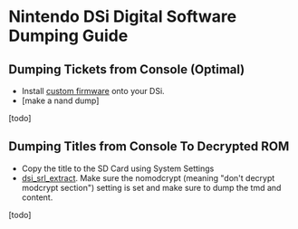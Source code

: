 # Nintendo DSi Digital Software Dumping Guide

## Dumping Tickets from Console (Optimal)

-   Install  [custom firmware](http://dsi.cfw.guide/)  onto your DSi.
-   [make a nand dump]

[todo]

## Dumping Titles from Console To Decrypted ROM

-   Copy the title to the SD Card using System Settings
-   [dsi_srl_extract](https://github.com/dsiguide/dsiguide.github.io/raw/master/files/dsi_srl_extract.zip). Make sure the nomodcrypt (meaning "don't decrypt modcrypt section") setting is set and make sure to dump the tmd and content.

[todo]